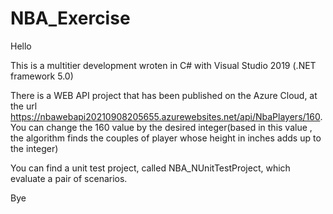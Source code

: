# NBA_Exercise

Hello

This is a multitier development wroten in C# with Visual Studio 2019 (.NET framework 5.0)

There is a WEB API project that has been published on the Azure Cloud, at the url  https://nbawebapi20210908205655.azurewebsites.net/api/NbaPlayers/160. You can change the 160 value by the desired integer(based in this value , the algorithm finds the couples of player whose height in inches adds up to the integer)

You can find a unit test project, called  NBA_NUnitTestProject, which evaluate a pair of scenarios. 

Bye

